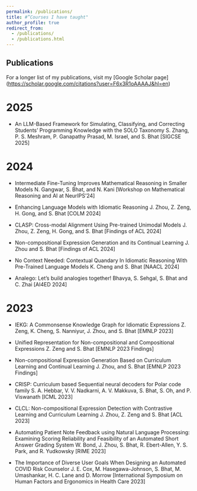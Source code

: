 ```yaml
---
permalink: /publications/
title: #”Courses I have taught"
author_profile: true
redirect_from: 
  - /publications/
  - /publications.html
---
```


## Publications

For a longer list of my publications, visit my [Google Scholar page] (https://scholar.google.com/citations?user=F6x3R1oAAAAJ&hl=en)

# 2025

- An LLM-Based Framework for Simulating, Classifying, and Correcting Students’ Programming Knowledge with the SOLO Taxonomy
  S. Zhang, P. S. Meshram, P. Ganapathy Prasad, M. Israel, and S. Bhat
  [SIGCSE 2025]

# 2024

- Intermediate Fine-Tuning Improves Mathematical Reasoning in Smaller Models
N. Gangwar, S. Bhat, and N. Kani
[Workshop on Mathematical Reasoning and AI at NeurIPS’24]

- Enhancing Language Models with Idiomatic Reasoning
J. Zhou, Z. Zeng, H. Gong, and S. Bhat
[COLM 2024]

- CLASP: Cross-modal Alignment Using Pre-trained Unimodal Models
J. Zhou, Z. Zeng, H. Gong, and S. Bhat
[Findings of ACL 2024]

- Non-compositional Expression Generation and its Continual Learning
J. Zhou and S. Bhat
[Findings of ACL 2024]

- No Context Needed: Contextual Quandary In Idiomatic Reasoning With Pre-Trained Language Models
K. Cheng and S. Bhat
[NAACL 2024]

- Analego: Let’s build analogies together!
Bhavya, S. Sehgal, S. Bhat and C. Zhai
[AI4ED 2024]

# 2023

- IEKG: A Commonsense Knowledge Graph for Idiomatic Expressions
Z. Zeng, K. Cheng, S. Nanniyur, J. Zhou, and S. Bhat
[EMNLP 2023]

- Unified Representation for Non-compositional and Compositional Expressions
Z. Zeng and  S. Bhat
[EMNLP 2023 Findings]

- Non-compositional Expression Generation Based on Curriculum Learning and Continual Learning
J. Zhou, and  S. Bhat
[EMNLP 2023 Findings]

- CRISP: Curriculum based Sequential neural decoders for Polar code family
S. A. Hebbar, V. V. Nadkarni, A. V. Makkuva, S. Bhat, S. Oh, and  P. Viswanath
[ICML 2023]

- CLCL: Non-compositional Expression Detection with Contrastive Learning and Curriculum Learning
J. Zhou, Z. Zeng and S. Bhat
[ACL 2023]

- Automating Patient Note Feedback using Natural Language Processing: Examining Scoring Reliability and Feasibility of an Automated Short Answer Grading System
W. Bond, J. Zhou, S. Bhat, R. Ebert-Allen, Y. S. Park, and R. Yudkowsky
[RIME 2023]

- The Importance of Diverse User Goals When Designing an Automated COVID Risk Counselor
J. E. Cox, M. Hasegawa-Johnson, S. Bhat, M. Umashankar, H. C. Lane and D. Morrow
[International Symposium on Human Factors and Ergonomics in Health Care 2023]

